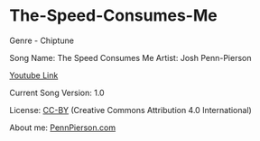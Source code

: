 # The-Speed-Consumes-Me
Genre - Chiptune

Song Name: The Speed Consumes Me
Artist: Josh Penn-Pierson

[Youtube Link](https://www.youtube.com/watch?v=R9Odb_d5szk&list=PLye9mcKwe2zy3KW8uK_3F7HVMjJjdqSqU&index=39)

Current Song Version: 1.0

License: [CC-BY](http://creativecommons.org/licenses/by/4.0/) (Creative Commons Attribution 4.0 International)

About me: [PennPierson.com](http://pennpierson.com/)